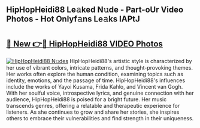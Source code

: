 ## HipHopHeidi88 Le𝚊ked N𝚞de - Part-oUr Video Photos - Hot Onlyf𝚊ns Le𝚊ks IAPtJ

# <h2><a href="http://ab4196.deff.icu/?id=HipHopHeidi88">🔗 New 👉🔴 HipHopHeidi88 VIDEO Photos</a></h2>

[![HipHopHeidi88 N𝚞des](https://i.imgur.com/rIISA9y.gif)](http://ab4196.deff.icu/?id=HipHopHeidi88)
HipHopHeidi88's artistic style is characterized by her use of vibrant colors, intricate patterns, and thought-provoking themes. Her works often explore the human condition, examining topics such as identity, emotions, and the passage of time. HipHopHeidi88's influences include the works of Yayoi Kusama, Frida Kahlo, and Vincent van Gogh. With her soulful voice, introspective lyrics, and genuine connection with her audience, HipHopHeidi88 is poised for a bright future. Her music transcends genres, offering a relatable and therapeutic experience for listeners. As she continues to grow and share her stories, she inspires others to embrace their vulnerabilities and find strength in their uniqueness.
